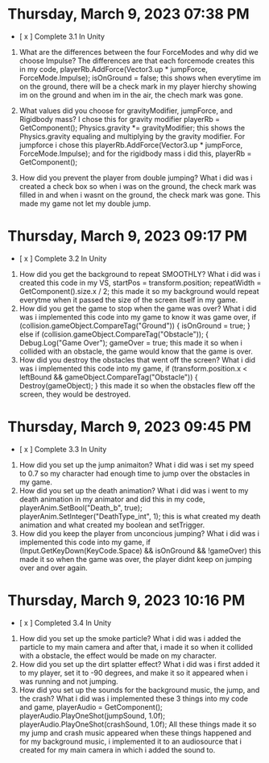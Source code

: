 # Thursday, March  9, 2023 07:38 PM
- [ x ] Complete 3.1 In Unity

1. What are the differences between the four ForceModes and why did we choose Impulse?
The differences are that each forcemode creates this in my code, 
 playerRb.AddForce(Vector3.up * jumpForce, ForceMode.Impulse);
            isOnGround = false;
this shows when everytime im on the ground, there will be a check  mark in my player hierchy showing im on the ground and when im in the air, the chech mark was gone.
2. What values did you choose for gravityModifier, jumpForce, and Rigidbody mass? 
I chose this for gravity modifier 
playerRb = GetComponent<Rigidbody>();
        Physics.gravity *= gravityModifier;
this shows the Physics.gravity equaling and multiplying by the gravity modifier. For jumpforce i chose this
playerRb.AddForce(Vector3.up * jumpForce, ForceMode.Impulse);
and for the rigidbody mass i did this,
playerRb = GetComponent<Rigidbody>();

3. How did you prevent the player from double jumping?
What i did was i created a check box so when i was on the ground, the check mark was filled in and when i wasnt on the ground, the check mark was gone. This made my game not let my double jump.

# Thursday, March  9, 2023 09:17 PM
- [ x ] Complete 3.2 In Unity

1. How did you get the background to repeat SMOOTHLY? 
 What i did was i created this code in my VS,
 startPos = transform.position;
        repeatWidth = GetComponent<BoxCollider>().size.x / 2;
this made it so my background would repeat everytme when it passed the size of the screen itself in my game.
2. How did you get the game to stop when the game was over? 
What i did was i implemented this code into my game to know it was game over, 
if (collision.gameObject.CompareTag("Ground"))
        {
            isOnGround = true;
        }
        else if (collision.gameObject.CompareTag("Obstacle"));
        {
            Debug.Log("Game Over");
            gameOver = true;
this made it so when i collided with an obstacle, the game would know that the game is over.
3. How did you destroy the obstacles that went off the screen?
What i did was i implemented this code into my game,
if (transform.position.x < leftBound && gameObject.CompareTag("Obstacle"))
        {
            Destroy(gameObject);
        }
this made it so when the obstacles flew off the screen, they would be destroyed.

# Thursday, March  9, 2023 09:45 PM
- [ x ] Complete 3.3 In Unity

1. How did you set up the jump animaiton?
What i did was i set my speed to 0.7 so my character had enough time to jump over the obstacles in  my game.
2. How did you set up the death animation?
What i did was i went to my death animation in my animator and did this in my code,
playerAnim.SetBool("Death_b", true);
            playerAnim.SetInteger("DeathType_int", 1);
this is what created my death animation and what created my boolean and 
setTrigger.
3. How did you keep the player from unconcious jumping?
What i did was i implemented this code into my game,
if (Input.GetKeyDown(KeyCode.Space) && isOnGround && !gameOver)
this made it so when the game was over, the player didnt keep on jumping over and over again.

# Thursday, March  9, 2023 10:16 PM
- [ x ] Completed 3.4 In Unity

1.  How did you set up the smoke particle? 
What i did was i added the particle to my main camera and after that, i made it so when it collided with a obstacle, the effect would be made on my character.
2. How did you set up the dirt splatter effect?
What i did was i first added it to my player, set it to -90 degrees, and make it so it appeared when i was running and not jumping.
3. How did you set up the sounds for the background music, the jump, and the crash?
What i did was i implemented these 3 things into my code and game,
playerAudio = GetComponent<AudioSource>();
playerAudio.PlayOneShot(jumpSound, 1.0f);
playerAudio.PlayOneShot(crashSound, 1.0f);
All these things made it so my jump and crash music appeared when these things happened and for my background music, i implemented it to an audiosource that i created for my main camera in which i added the sound to. 